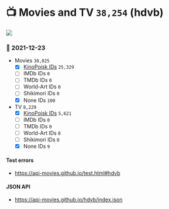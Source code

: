 # :tv: Movies and TV `38,254` (hdvb)

<a href="https://API-Movies.github.io"><img src="https://API-Movies.github.io/banner.png?cache"></a>

### :date: 2021-12-23
- Movies `30,025`
  - [x] <a href="https://API-Movies.github.io/hdvb/movie_kinopoisk_ids.json">KinoPoisk IDs</a> `25,329`
  - [ ] IMDb IDs `0`
  - [ ] TMDb IDs `0`
  - [ ] World-Art IDs `0`
  - [ ] Shikimori IDs `0`
  - [x] None IDs `100`
- TV `8,229`
  - [x] <a href="https://API-Movies.github.io/hdvb/tv_kinopoisk_ids.json">KinoPoisk IDs</a> `5,621`
  - [ ] IMDb IDs `0`
  - [ ] TMDb IDs `0`
  - [ ] World-Art IDs `0`
  - [ ] Shikimori IDs `0`
  - [x] None IDs `9`
#### Test errors
- <a href='https://api-movies.github.io/test.html#hdvb'>https://api-movies.github.io/test.html#hdvb</a>
#### JSON API
- <a href='https://api-movies.github.io/hdvb/index.json'>https://api-movies.github.io/hdvb/index.json</a>
